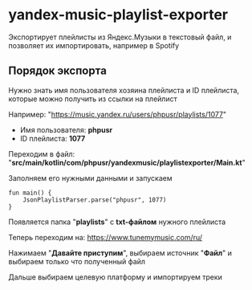 # yandex-music-playlist-exporter
Экспортирует плейлисты из Яндекс.Музыки в текстовый файл, и позволяет их импортировать, например в Spotify

## Порядок экспорта

Нужно знать имя пользователя хозяина плейлиста и ID плейлиста, которые можно получить из ссылки на плейлист

Например: "https://music.yandex.ru/users/phpusr/playlists/1077"
 -  Имя пользователя: **phpusr**
 - ID плейлиста: **1077**

Переходим в файл: "**src/main/kotlin/com/phpusr/yandexmusic/playlistexporter/Main.kt**"

Заполняем его нужными данными и запускаем    

    fun main() { 
        JsonPlaylistParser.parse("phpusr", 1077)
    }

Появляется папка "**playlists**" с **txt-файлом** нужного плейлиста

Теперь переходим на: https://www.tunemymusic.com/ru/

Нажимаем "**Давайте приступим**", выбираем источник "**Файл**" и выбираем только что полученный файл

Дальше выбираем целевую платформу и импортируем треки
